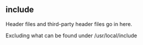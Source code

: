 <h2>include</h2>
<p>Header files and third-party header files go in here.</p>
<p>Excluding what can be found under /usr/local/include</p>